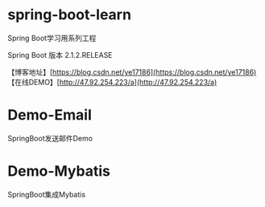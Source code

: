 # spring-boot-learn
Spring Boot学习用系列工程

Spring Boot 版本 2.1.2.RELEASE

【博客地址】[https://blog.csdn.net/ye17186](https://blog.csdn.net/ye17186)
<br>
【在线DEMO】[http://47.92.254.223/a](http://47.92.254.223/a)

# Demo-Email
SpringBoot发送邮件Demo

# Demo-Mybatis
SpringBoot集成Mybatis